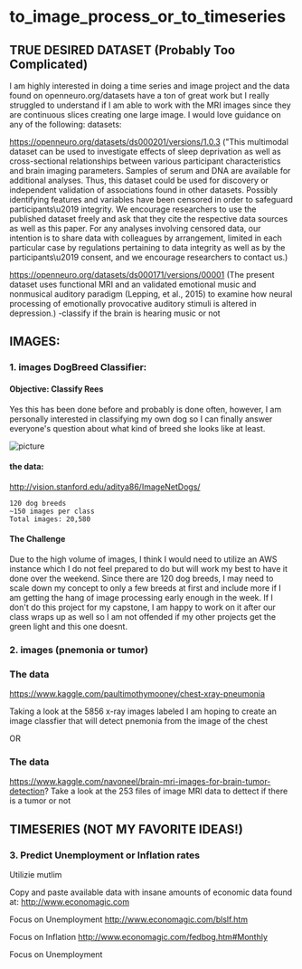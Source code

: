 # to_image_process_or_to_timeseries


## TRUE DESIRED DATASET (Probably Too Complicated)
I am highly interested in doing a time series and image project and the data found on openneuro.org/datasets have a ton of great work but I really struggled to understand if I am able to work with the MRI images since they are continuous slices creating one large image. I would love guidance on any of the following: datasets: 

https://openneuro.org/datasets/ds000201/versions/1.0.3 ("This multimodal dataset can be used to investigate effects of sleep deprivation as well as cross-sectional relationships between various participant characteristics and brain imaging parameters. Samples of serum and DNA are available for additional analyses. Thus, this dataset could be used for discovery or independent validation of associations found in other datasets. Possibly identifying features and variables have been censored in order to safeguard participants\u2019 integrity. We encourage researchers to use the published dataset freely and ask that they cite the respective data sources as well as this paper. For any analyses involving censored data, our intention is to share data with colleagues by arrangement, limited in each particular case by regulations pertaining to data integrity as well as by the participants\u2019 consent, and we encourage researchers to contact us.)


https://openneuro.org/datasets/ds000171/versions/00001 (The present dataset uses functional MRI and an validated emotional music
and nonmusical auditory paradigm (Lepping, et al., 2015) to examine how
neural processing of emotionally provocative auditory stimuli is altered
in depression.) -classify if the brain is hearing music or not




## IMAGES:

### 1. images DogBreed Classifier:

#### Objective: Classify Rees
Yes this has been done before and probably is done often, however, I am personally interested in classifying my own dog so I can finally answer everyone's question about what kind of breed she looks like at least. 

![picture](rees.jpeg)


#### the data:

http://vision.stanford.edu/aditya86/ImageNetDogs/

    120 dog breeds
    ~150 images per class
    Total images: 20,580
   
#### The Challenge
Due to the high volume of images, I think I would need to utilize an AWS instance which I do not feel prepared to do but will work my best to have it done over the weekend. 
Since there are 120 dog breeds, I may need to scale down my concept to only a few breeds at first and include more if I am getting the hang of image processing early enough in the week. If I don't do this project for my capstone, I am happy to work on it after our class wraps up as well so I am not offended if my other projects get the green light and this one doesnt.


### 2. images (pnemonia or tumor)

### The data
https://www.kaggle.com/paultimothymooney/chest-xray-pneumonia

Taking a look at the 5856 x-ray images labeled I am hoping to create an image classfier that will detect pnemonia from the image of the chest

OR
### The data
https://www.kaggle.com/navoneel/brain-mri-images-for-brain-tumor-detection?
Take a look at the 253 files of image MRI data to dettect if there is a tumor or not




## TIMESERIES (NOT MY FAVORITE IDEAS!)

### 3. Predict Unemployment or Inflation rates

Utilizie mutlim

Copy and paste available data with insane amounts of economic data found at: http://www.economagic.com

Focus on Unemployment
http://www.economagic.com/blslf.htm

Focus on Inflation
http://www.economagic.com/fedbog.htm#Monthly

Focus on Unemployment

